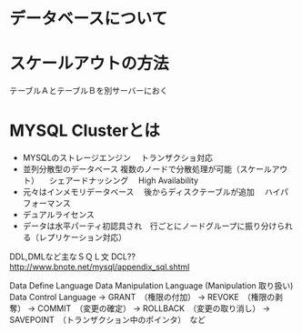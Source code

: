 # データベースについて

# スケールアウトの方法

テーブルＡとテーブルＢを別サーバーにおく

# MYSQL Clusterとは
- MYSQLのストレージエンジン
　トランザクショ対応
- 並列分散型のデータベース
  複数のノードで分散処理が可能（スケールアウト）
　シェアードナッシング
　High Availability
- 元々はインメモリデータベース
　後からディスクテーブルが追加
　ハイパフォーマンス
- デュアルライセンス
- データは水平パーティ初認具され　行ごとにノードグループに振り分けられる（レプリケーション対応）

DDL,DMLなど主なＳＱＬ文 DCL??
http://www.bnote.net/mysql/appendix_sql.shtml

Data Define Language
Data Manipulation Language (Manipulation 取り扱い)
Data Control Language
→ GRANT　（権限の付加）
→ REVOKE　（権限の剥奪）
→ COMMIT　（変更の確定）
→ ROLLBACK　（変更の取り消し）
→ SAVEPOINT　（トランザクション中のポインタ）　など
